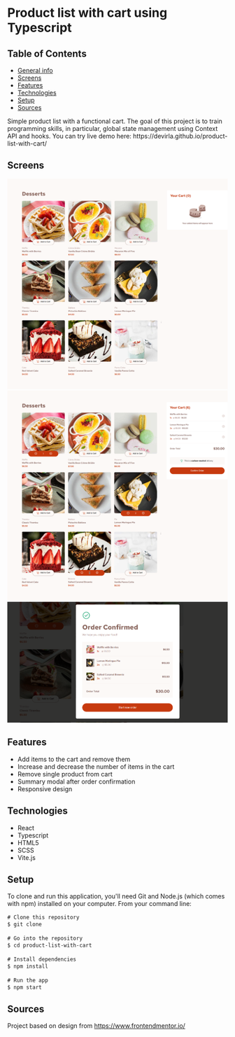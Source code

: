 # Product list with cart using Typescript

## Table of Contents

- [General info](#general-info)
- [Screens](#screens)
- [Features](#features)
- [Technologies](#technologies)
- [Setup](#setup)
- [Sources](#sources)

<p>
Simple product list with a functional cart. The goal of this project is to train programming skills, in particular, global state management using Context API and hooks. You can try live demo here: https://devirla.github.io/product-list-with-cart/ 
</p>

## Screens

![Product list - default screen](public/images/screens/screen_productlist_default.png)
![Product list - screen with added product to the cart](public/images/screens/screen_productlist_addedToCart.png)
![Product list - order confirmed screen](public/images/screens/screen_productlist_orderConfirmed.png)

## Features

<ul>
  <li>Add items to the cart and remove them</li>
  <li>Increase and decrease the number of items in the cart</li>
  <li>Remove single product from cart</li>
  <li>Summary modal after order confirmation </li>
  <li>Responsive design</li>
</ul>

## Technologies

<ul> 
  <li>React</li>
  <li>Typescript</li>
  <li>HTML5</li>
  <li>SCSS</li>
  <li>Vite.js</li>
</ul>

## Setup

To clone and run this application, you'll need Git and Node.js (which comes with npm) installed on your computer. From your command line:

```
# Clone this repository
$ git clone

# Go into the repository
$ cd product-list-with-cart

# Install dependencies
$ npm install

# Run the app
$ npm start
```

## Sources

Project based on design from https://www.frontendmentor.io/
